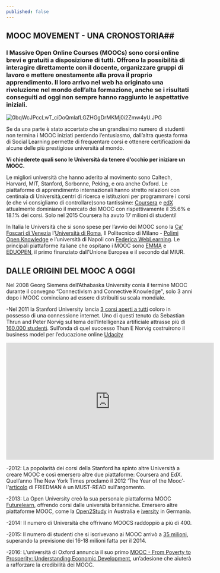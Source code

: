 ```yaml
---
published: false
---
```

## MOOC MOVEMENT - UNA CRONOSTORIA##

### I Massive Open Online Courses (MOOCs) sono corsi online brevi e gratuiti a disposizione di tutti. Offrono la possibilità di interagire direttamente con il docente, organizzare gruppi di lavoro e mettere onestamente alla prova il proprio apprendimento. Il loro arrivo nel web ha originato una rivoluzione nel mondo dell’alta formazione, anche se i risultati conseguiti ad oggi non sempre hanno raggiunto le aspettative iniziali.

![0bqWcJPccLwT_ciDoQmlafLGZHGgDrMKMj0i2Zmw4yU.JPG]({{site.baseurl}}/_posts/0bqWcJPccLwT_ciDoQmlafLGZHGgDrMKMj0i2Zmw4yU.JPG)


Se da una parte è stato accertato che un grandissimo numero di studenti non termina i MOOC iniziati perdendo l’entusiasmo, dall’altra questa forma di Social Learning permette di frequentare corsi e ottenere certificazioni da alcune delle più prestigiose università al mondo. 

**Vi chiederete quali sono le Università da tenere d’occhio per iniziare un MOOC.**

Le migliori università che hanno aderito al movimento sono  Caltech, Harvard, MIT, Stanford, Sorbonne, Peking, e ora anche Oxford.
Le piattaforme di apprendimento internazionali hanno stretto relazioni con centinaia di Università,centri di ricerca e istituzioni per programmare i corsi (e che vi consigliamo di controllare)sono tantissime: [Coursera](https://www.coursera.org/) e [edX](https://www.edx.org/)  attualmente dominiano il mercato dei MOOC con rispettivamente il 35.6% e 18.1%  dei corsi.  Solo nel 2015 Coursera ha avuto 17 milioni di studenti!

In Italia le Università che si sono spese per l’avvio dei MOOC sono la [Ca’ Foscari di Venezia](http://ok.unive.it/) l’[Università di Roma](https://www.coursera.org/sapienza), Il Politecnico di Milano - [Polimi Open Knowledge](https://www.pok.polimi.it/) e l’università di Napoli con [Federica WebLearning](http://www.federica.eu/). Le principali piattaforme italiane che ospitano i MOOC sono [EMMA](http://platform.europeanmoocs.eu/) e [EDUOPEN](http://eduopen.org/), il primo finanziato dall'Unione Europea e il secondo dal MIUR.

## DALLE ORIGINI DEL MOOC A OGGI 
Nel 2008 Georg Siemens dell’Athabaska University conia il termine MOOC durante il convegno “Connectivism and Connective Knowledge", solo 3 anni dopo i MOOC cominciano ad essere distribuiti su scala mondiale.

-Nel 2011 la Stanford University lancia [3 corsi aperti a tutti](http://ai.stanford.edu/~ang/papers/mooc14-OriginsOfModernMOOC.pdf) coloro in possesso di una connessione internet. Uno di questi tenuto da Sebastian Thrun and Peter Norvig sul tema dell’Intelligenza artificiale attrasse più di [160.000 studenti](https://www.wired.com/2012/03/ff_aiclass/). Sull’onda di quel successo Thun E Norvig costruirono il business model per l’educazione online [Udacity](https://www.udacity.com/)

 <iframe width="560" height="315" src="https://www.youtube.com/embed/tYclUdcsdeo" frameborder="0" allowfullscreen></iframe>

-2012: La popolarità dei corsi della Stanford ha spinto altre Università a creare MOOC e così emersero altre due piattaforme: Coursera and EdX.  Quell’anno The New York Times proclamò il 2012 ‘The Year of the Mooc’- l'[articolo](http://www.nytimes.com/2012/05/16/opinion/friedman-come-the-revolution.html?_r=0) di FRIEDMAN è un MUST-READ sull'argomento.

-2013: La Open University creò la sua personale piattaforma MOOC [Futurelearn](https://www.futurelearn.com/), offrendo corsi dalle università britanniche. Emersero altre piattaforme MOOC, come la [Open2Study](http://moocnewsandreviews.com/aussie-collaborative-launches-new-mooc-platform-open2study/) in Australia e [iversity](https://iversity.org/) in Germania.

-2014: Il numero di Università che offrivano MOOCS raddoppiò a più di 400. 

-2015: Il numero di studenti che si iscrivevano ai MOOC arrivò a [35 milioni](https://www.class-central.com/report/moocs-2015-stats/), superando la previsione dei 16-18 milioni fatta per il 2014.

-2016: L’università di Oxford annuncia il suo primo [MOOC -  From Poverty to Prosperity: Understanding Economic Development](https://www.edx.org/course/poverty-prosperity-understanding-oxfordx-oxbsg01x), un’adesione che aiuterà a rafforzare la credibilità dei MOOC.

